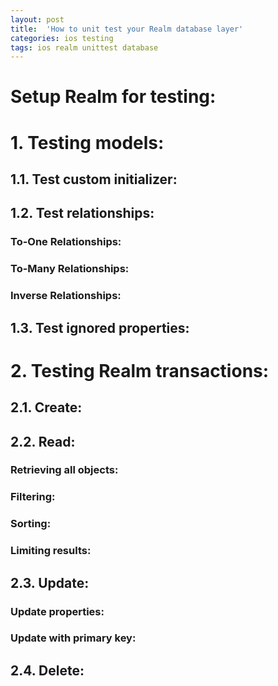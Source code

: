 ```yaml
---
layout: post
title:  'How to unit test your Realm database layer'
categories: ios testing
tags: ios realm unittest database
---
```


# Setup Realm for testing:

# 1. Testing models:

## 1.1. Test custom initializer:

## 1.2. Test relationships:

### To-One Relationships:

### To-Many Relationships:

### Inverse Relationships:

## 1.3. Test ignored properties:

# 2. Testing Realm transactions:

## 2.1. Create:

## 2.2. Read:

### Retrieving all objects:

### Filtering:

### Sorting:

### Limiting results:

## 2.3. Update:

### Update properties:

### Update with primary key:

## 2.4. Delete:
